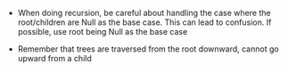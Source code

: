 
- When doing recursion, be careful about handling the case where the root/children are Null as the base case. This can lead to confusion. If possible, use root being Null as the base case

- Remember that trees are traversed from the root downward, cannot go upward from a child